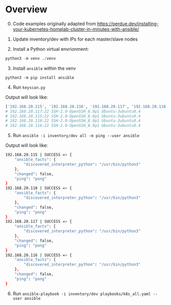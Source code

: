 # Overview

0. Code examples originally adapted from https://perdue.dev/installing-your-kubernetes-homelab-cluster-in-minutes-with-ansible/

1. Update inventory/dev with IPs for each master/slave nodes

2. Install a Python virtual envrionment:

```python
python3 -m venv ./venv
```

3. Install `ansible` within the venv

`python3 -m pip install ansible`

4. Run `keyscan.py`

Output will look like:

```bash
['192.168.20.115', '192.168.20.116', '192.168.20.117', '192.168.20.118']
# 192.168.20.117:22 SSH-2.0-OpenSSH_8.9p1 Ubuntu-3ubuntu0.4
# 192.168.20.115:22 SSH-2.0-OpenSSH_8.9p1 Ubuntu-3ubuntu0.4
# 192.168.20.118:22 SSH-2.0-OpenSSH_8.9p1 Ubuntu-3ubuntu0.4
# 192.168.20.116:22 SSH-2.0-OpenSSH_8.9p1 Ubuntu-3ubuntu0.4
```

5. Run `ansible -i inventory/dev all -m ping --user ansible`

Output will look like:

```bash
192.168.20.115 | SUCCESS => {
    "ansible_facts": {
        "discovered_interpreter_python": "/usr/bin/python3"
    },
    "changed": false,
    "ping": "pong"
}
192.168.20.118 | SUCCESS => {
    "ansible_facts": {
        "discovered_interpreter_python": "/usr/bin/python3"
    },
    "changed": false,
    "ping": "pong"
}
192.168.20.117 | SUCCESS => {
    "ansible_facts": {
        "discovered_interpreter_python": "/usr/bin/python3"
    },
    "changed": false,
    "ping": "pong"
}
192.168.20.116 | SUCCESS => {
    "ansible_facts": {
        "discovered_interpreter_python": "/usr/bin/python3"
    },
    "changed": false,
    "ping": "pong"
}
```

6. Run `ansible-playbook -i inventory/dev playbooks/k8s_all.yaml --user ansible`
